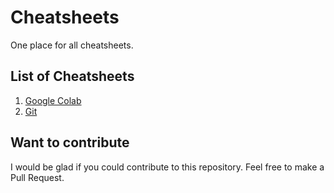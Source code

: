 # Cheatsheets

One place for all cheatsheets.

## List of Cheatsheets

1. [Google Colab](Google-Colab.md)
2. [Git](Git.md)

## Want to contribute

I would be glad if you could contribute to this repository. Feel free to make a Pull Request.

